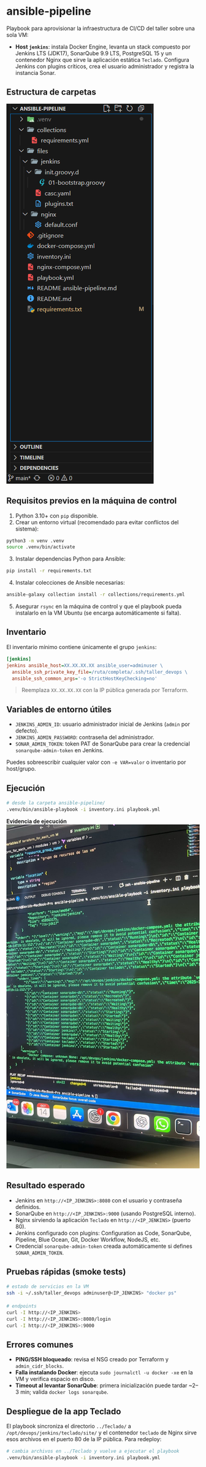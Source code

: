# ansible-pipeline

Playbook para aprovisionar la infraestructura de CI/CD del taller sobre una sola VM:

- **Host `jenkins`**: instala Docker Engine, levanta un stack compuesto por Jenkins LTS (JDK17), SonarQube 9.9 LTS, PostgreSQL 15 y un contenedor Nginx que sirve la aplicación estática `Teclado`. Configura Jenkins con plugins críticos, crea el usuario administrador y registra la instancia Sonar.

## Estructura de carpetas

![Estructura del playbook](ansible_images/estructura.png)

## Requisitos previos en la máquina de control

1. Python 3.10+ con `pip` disponible.
2. Crear un entorno virtual (recomendado para evitar conflictos del sistema):

```bash
python3 -m venv .venv
source .venv/bin/activate
```

3. Instalar dependencias Python para Ansible:

```bash
pip install -r requirements.txt
```

4. Instalar colecciones de Ansible necesarias:

```bash
ansible-galaxy collection install -r collections/requirements.yml
```

5. Asegurar `rsync` en la máquina de control y que el playbook pueda instalarlo en la VM Ubuntu (se encarga automáticamente si falta).

## Inventario

El inventario mínimo contiene únicamente el grupo `jenkins`:

```ini
[jenkins]
jenkins ansible_host=XX.XX.XX.XX ansible_user=adminuser \
  ansible_ssh_private_key_file=/ruta/completa/.ssh/taller_devops \
  ansible_ssh_common_args='-o StrictHostKeyChecking=no'
```

> Reemplaza `XX.XX.XX.XX` con la IP pública generada por Terraform.

## Variables de entorno útiles

- `JENKINS_ADMIN_ID`: usuario administrador inicial de Jenkins (`admin` por defecto).
- `JENKINS_ADMIN_PASSWORD`: contraseña del administrador.
- `SONAR_ADMIN_TOKEN`: token PAT de SonarQube para crear la credencial `sonarqube-admin-token` en Jenkins.

Puedes sobreescribir cualquier valor con `-e VAR=valor` o inventario por host/grupo.

## Ejecución

```bash
# desde la carpeta ansible-pipeline/
.venv/bin/ansible-playbook -i inventory.ini playbook.yml
```

**Evidencia de ejecución**  
![Ansible run](ansible_images/ansible-run.jpg)

## Resultado esperado

- Jenkins en `http://<IP_JENKINS>:8080` con el usuario y contraseña definidos.
- SonarQube en `http://<IP_JENKINS>:9000` (usando PostgreSQL interno).
- Nginx sirviendo la aplicación `Teclado` en `http://<IP_JENKINS>` (puerto 80).
- Jenkins configurado con plugins: Configuration as Code, SonarQube, Pipeline, Blue Ocean, Git, Docker Workflow, NodeJS, etc.
- Credencial `sonarqube-admin-token` creada automáticamente si defines `SONAR_ADMIN_TOKEN`.

## Pruebas rápidas (smoke tests)

```bash
# estado de servicios en la VM
ssh -i ~/.ssh/taller_devops adminuser@<IP_JENKINS> "docker ps"

# endpoints
curl -I http://<IP_JENKINS>
curl -I http://<IP_JENKINS>:8080/login
curl -I http://<IP_JENKINS>:9000
```

## Errores comunes

- **PING/SSH bloqueado**: revisa el NSG creado por Terraform y `admin_cidr_blocks`.
- **Falla instalando Docker**: ejecuta `sudo journalctl -u docker -xe` en la VM y verifica espacio en disco.
- **Timeout al levantar SonarQube**: primera inicialización puede tardar ~2–3 min; valida `docker logs sonarqube`.

## Despliegue de la app Teclado

El playbook sincroniza el directorio `../Teclado/` a `/opt/devops/jenkins/teclado/site/` y el contenedor `teclado` de Nginx sirve esos archivos en el puerto 80 de la IP pública. Para redeploy:

```bash
# cambia archivos en ../Teclado y vuelve a ejecutar el playbook
.venv/bin/ansible-playbook -i inventory.ini playbook.yml
```
